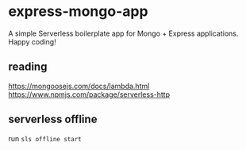 # express-mongo-app

A simple Serverless boilerplate app for Mongo + Express applications. Happy coding!

## reading

https://mongoosejs.com/docs/lambda.html
https://www.npmjs.com/package/serverless-http

## serverless offline

run `sls offline start`